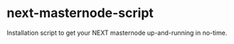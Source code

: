 # next-masternode-script
Installation script to get your NEXT masternode up-and-running in no-time.
